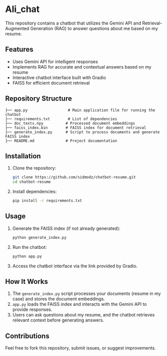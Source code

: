 # Ali_chat

This repository contains a chatbot that utilizes the Gemini API and Retrieval-Augmented Generation (RAG) to answer questions about me based on my resume.
## Features
- Uses Gemini API for intelligent responses
- Implements RAG for accurate and contextual answers based on my resume
- Interactive chatbot interface built with Gradio
- FAISS for efficient document retrieval

## Repository Structure
```
├── app.py                  # Main application file for running the chatbot
├── requirements.txt        # List of dependencies
├── doc_texts.npy          # Processed document embeddings
├── faiss_index.bin        # FAISS index for document retrieval
├── generate_index.py      # Script to process documents and generate FAISS index
├── README.md              # Project documentation
```

## Installation
1. Clone the repository:
   ```bash
   git clone https://github.com/sidmodz/chatbot-resume.git
   cd chatbot-resume
   ```
2. Install dependencies:
   ```bash
   pip install -r requirements.txt
   ```

## Usage
1. Generate the FAISS index (if not already generated):
   ```bash
   python generate_index.py
   ```
2. Run the chatbot:
   ```bash
   python app.py
   ```
3. Access the chatbot interface via the link provided by Gradio.

## How It Works
1. The `generate_index.py` script processes your documents (resume in my case) and stores the document embeddings.
2. `app.py` loads the FAISS index and interacts with the Gemini API to provide responses.
3. Users can ask questions about my resume, and the chatbot retrieves relevant context before generating answers.

## Contributions
Feel free to fork this repository, submit issues, or suggest improvements.




